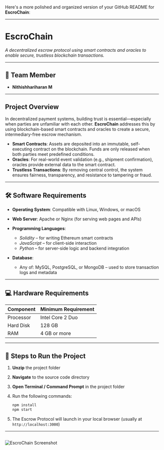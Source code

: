 Here's a more polished and organized version of your GitHub README for **EscroChain**:

---

#  EscroChain

*A decentralized escrow protocol using smart contracts and oracles to enable secure, trustless blockchain transactions.*

---

## 👤 Team Member

* **Nithishhariharan M**

---

##  Project Overview

In decentralized payment systems, building trust is essential—especially when parties are unfamiliar with each other. **EscroChain** addresses this by using blockchain-based smart contracts and oracles to create a secure, intermediary-free escrow mechanism.

* **Smart Contracts**: Assets are deposited into an immutable, self-executing contract on the blockchain. Funds are only released when both parties meet predefined conditions.
* **Oracles**: For real-world event validation (e.g., shipment confirmation), oracles provide external data to the smart contract.
* **Trustless Transactions**: By removing central control, the system ensures fairness, transparency, and resistance to tampering or fraud.

---

## 🛠️ Software Requirements

* **Operating System**: Compatible with Linux, Windows, or macOS
* **Web Server**: Apache or Nginx (for serving web pages and APIs)
* **Programming Languages**:

  * *Solidity* – for writing Ethereum smart contracts
  * *JavaScript* – for client-side interaction
  * *Python* – for server-side logic and backend integration
* **Database**:

  * Any of: MySQL, PostgreSQL, or MongoDB – used to store transaction logs and metadata

---

## 💻 Hardware Requirements

| Component | Minimum Requirement |
| --------- | ------------------- |
| Processor | Intel Core 2 Duo    |
| Hard Disk | 128 GB              |
| RAM       | 4 GB or more        |

---

## 🧪 Steps to Run the Project

1. **Unzip** the project folder
2. **Navigate** to the source code directory
3. **Open Terminal / Command Prompt** in the project folder
4. Run the following commands:

   ```bash
   npm install
   npm start
   ```
5. The Escrow Protocol will launch in your local browser (usually at `http://localhost:3000`)

---

## 

![EscroChain Screenshot](https://github.com/user-attachments/assets/c32cd73e-2b3e-408c-82d7-55ce326cdefe)



